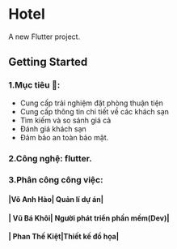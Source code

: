 # Hotel

A new Flutter project.

## Getting Started
### 1.Mục tiêu 📝: 
+ Cung cấp trải nghiệm đặt phòng thuận tiện
+ Cung cấp thông tin chi tiết về các khách sạn
+ Tìm kiếm và so sánh giá cả
+ Đánh giá khách sạn
+ Đảm bảo an toàn bảo mật.
### 2.Công nghệ: flutter.
### 3.Phân công công việc:
#### |Võ Anh Hào| Quản lí dự án|
#### | Vũ Bá Khôi| Người phát triển phần mềm(Dev)|
#### | Phan Thế Kiệt|Thiết kế đồ họa|
